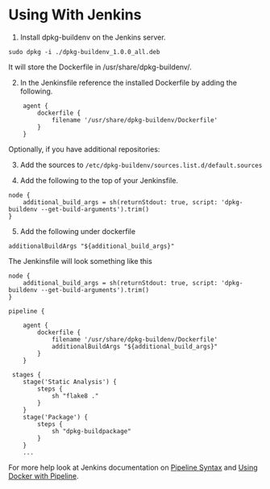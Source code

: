 # Using With Jenkins


1. Install dpkg-buildenv on the Jenkins server.
```
sudo dpkg -i ./dpkg-buildenv_1.0.0_all.deb
```
It will store the Dockerfile in /usr/share/dpkg-buildenv/.


2. In the Jenkinsfile reference the installed Dockerfile by adding the following.
```
    agent {
        dockerfile {
            filename '/usr/share/dpkg-buildenv/Dockerfile'
        }
    }
```
Optionally, if you have additional repositories:  

3. Add the sources to `/etc/dpkg-buildenv/sources.list.d/default.sources`

4. Add the following to the top of your Jenkinsfile.
```
node {
    additional_build_args = sh(returnStdout: true, script: 'dpkg-buildenv --get-build-arguments').trim()
}
```
5. Add the following under dockerfile
```
additionalBuildArgs "${additional_build_args}"
```


The Jenkinsfile will look something like this
```
node {
    additional_build_args = sh(returnStdout: true, script: 'dpkg-buildenv --get-build-arguments').trim()
}

pipeline {

    agent {
        dockerfile {
            filename '/usr/share/dpkg-buildenv/Dockerfile'
            additionalBuildArgs "${additional_build_args}"
        }
    }

 stages {
    stage('Static Analysis') {
        steps {
            sh "flake8 ."
        }
    }
    stage('Package') {
        steps {
            sh "dpkg-buildpackage"
        }
    }
    ...
```

For more help look at Jenkins documentation on [Pipeline Syntax](https://www.jenkins.io/doc/book/pipeline/syntax/) and [Using Docker with Pipeline](https://www.jenkins.io/doc/book/pipeline/docker/).

